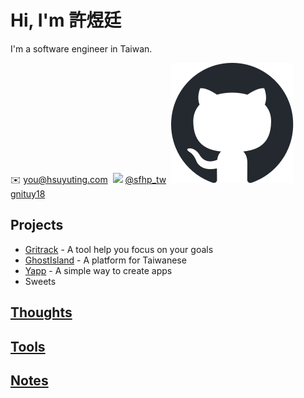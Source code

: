 # Hi, I'm 許煜廷
I'm a software engineer in Taiwan.  

✉️ you@hsuyuting.com&nbsp;
<img class="logo" src="/twitter-logo.svg" /> [@sfhp_tw](https://twitter.com/sfhp_tw)&nbsp;
<img class="logo" src="/github-logo.svg" /> [gnituy18](https://github.com/gnituy18)

## Projects
- [Gritrack](https://github.com/gnituy18/gritrack) - A tool help you focus on your goals
- [GhostIsland](https://github.com/gnituy18/ghost-island) - A platform for Taiwanese
- [Yapp](https://github.com/gnituy18/yapp) - A simple way to create apps
- Sweets

## [Thoughts](/thoughts)
## [Tools](/tools)
## [Notes](/notes/)
